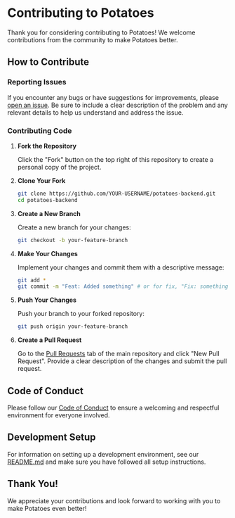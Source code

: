 # Contributing to Potatoes

Thank you for considering contributing to Potatoes! We welcome contributions from the community to make Potatoes better.

## How to Contribute

### Reporting Issues

If you encounter any bugs or have suggestions for improvements, please [open an issue](https://github.com/neoapps-dev/potatoes-backend/issues). Be sure to include a clear description of the problem and any relevant details to help us understand and address the issue.

### Contributing Code

1. **Fork the Repository**

   Click the "Fork" button on the top right of this repository to create a personal copy of the project.

2. **Clone Your Fork**

   ```sh
   git clone https://github.com/YOUR-USERNAME/potatoes-backend.git
   cd potatoes-backend
   ```

3. **Create a New Branch**

   Create a new branch for your changes:

   ```sh
   git checkout -b your-feature-branch
   ```

4. **Make Your Changes**

   Implement your changes and commit them with a descriptive message:

   ```sh
   git add *
   git commit -m "Feat: Added something" # or for fix, "Fix: something" or for Repo changes (like README changes), "Repo: something changed"
   ```

5. **Push Your Changes**

   Push your branch to your forked repository:

   ```sh
   git push origin your-feature-branch
   ```

6. **Create a Pull Request**

   Go to the [Pull Requests](https://github.com/neoapps-dev/potatoes-backend/pulls) tab of the main repository and click "New Pull Request". Provide a clear description of the changes and submit the pull request.

## Code of Conduct

Please follow our [Code of Conduct](CODE_OF_CONDUCT.md) to ensure a welcoming and respectful environment for everyone involved.

## Development Setup

For information on setting up a development environment, see our [README.md](README.md) and make sure you have followed all setup instructions.

## Thank You!

We appreciate your contributions and look forward to working with you to make Potatoes even better!